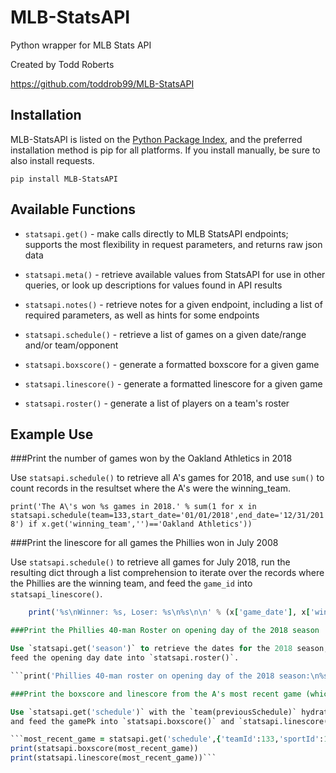 # MLB-StatsAPI

Python wrapper for MLB Stats API

Created by Todd Roberts

https://github.com/toddrob99/MLB-StatsAPI

## Installation
MLB-StatsAPI is listed on the [Python Package Index](https://pypi.org/project/MLB-StatsAPI/), 
and the preferred installation method is pip for all platforms. 
If you install manually, be sure to also install requests.

```pip install MLB-StatsAPI```

## Available Functions

* `statsapi.get()` - make calls directly to MLB StatsAPI endpoints;
  supports the most flexibility in request parameters, and returns raw json data

* `statsapi.meta()` - retrieve available values from StatsAPI for use in other queries,
  or look up descriptions for values found in API results

* `statsapi.notes()` - retrieve notes for a given endpoint, 
  including a list of required parameters, as well as hints for some endpoints

* `statsapi.schedule()` - retrieve a list of games on a given date/range and/or team/opponent

* `statsapi.boxscore()` - generate a formatted boxscore for a given game

* `statsapi.linescore()` - generate a formatted linescore for a given game

* `statsapi.roster()` - generate a list of players on a team's roster

## Example Use

###Print the number of games won by the Oakland Athletics in 2018

Use `statsapi.schedule()` to retrieve all A's games for 2018,
and use `sum()` to count records in the resultset where the A's were the winning_team.

```print('The A\'s won %s games in 2018.' % sum(1 for x in statsapi.schedule(team=133,start_date='01/01/2018',end_date='12/31/2018') if x.get('winning_team','')=='Oakland Athletics'))```

###Print the linescore for all games the Phillies won in July 2008

Use `statsapi.schedule()` to retrieve all games for July 2018,
run the resulting dict through a list comprehension
to iterate over the records where the Phillies are the winning team,
and feed the `game_id` into `statsapi_linescore()`.

```for x in [y for y in statsapi.schedule(team=143,start_date='07/01/2008',end_date='07/31/2008') if y.get('winning_team','')=='Philadelphia Phillies']:
    print('%s\nWinner: %s, Loser: %s\n%s\n\n' % (x['game_date'], x['winning_team'], x['losing_team'], statsapi.linescore(x['game_id'])))```

###Print the Phillies 40-man Roster on opening day of the 2018 season

Use `statsapi.get('season')` to retrieve the dates for the 2018 season,
feed the opening day date into `statsapi.roster()`.

```print('Phillies 40-man roster on opening day of the 2018 season:\n%s' % statsapi.roster(143,'40Man',date=statsapi.get('season',{'seasonId':2018,'sportId':1})['seasons'][0]['regularSeasonStartDate']))```

###Print the boxscore and linescore from the A's most recent game (which may be in progress)

Use `statsapi.get('schedule')` with the `team(previousSchedule)` hydration to retrieve the most recent A's game
and feed the gamePk into `statsapi.boxscore()` and `statsapi.linescore()`.

```most_recent_game = statsapi.get('schedule',{'teamId':133,'sportId':1,'hydration':'team(previousSchedule)'})['dates'][0]['games'][0]['gamePk']
print(statsapi.boxscore(most_recent_game))
print(statsapi.linescore(most_recent_game))```
